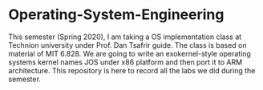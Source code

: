 # Operating-System-Engineering
 This semester (Spring 2020), I am taking a OS implementation class at Technion university under Prof. Dan Tsafrir guide. The class is based on material of MIT 6.828. We are going to write an exokernel-style operating systems kernel names JOS under x86 platform and then port it to ARM architecture. This repository is here to record all the labs we did during the semester.
